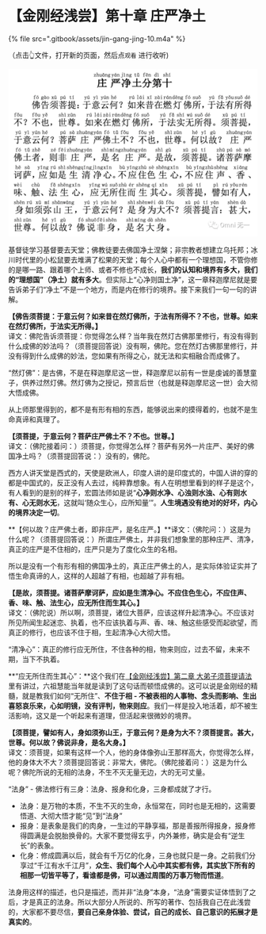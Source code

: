 # 【金刚经浅尝】第十章 庄严净土

{% file src=".gitbook/assets/jin-gang-jing-10.m4a" %}

（点击👆文件，打开新的页面，然后点`观看` 进行收听\)

![](.gitbook/assets/image%20%282%29.png)

基督徒学习基督要去天堂；佛教徒要去佛国净土涅槃；非宗教者想建立乌托邦；冰川时代里的小松鼠要去堆满了松果的天堂；每个人心中都有一个理想国，不管你修的是哪一路、跟着哪个上师、或者不修也不成长，**我们的认知和境界有多大，我们的“理想国”（净土）就有多大**。但实际上“心净则国土净”，这一章释迦摩尼就是要告诉弟子们“净土”不是一个地方，而是内在修行的境界。接下来我们一句一句的讲解。

**【佛告须菩提：于意云何？如来昔在然灯佛所，于法有所得不？不也，世尊。如来在然灯佛所，于法实无所得。】**  
译文：佛陀告诉须菩提：你觉得怎么样？当年我在然灯古佛那里修行，有没有得到什么成佛的妙法吗？（须菩提回答说）没有啊，佛陀。您在然灯古佛那里修行，并没有得到什么成佛的妙法，您如果有所得之心，就无法和实相融合而成佛了。

“然灯佛”：是古佛，不是在释迦摩尼这一世，释迦摩尼以前有一世是虔诚的善慧童子，供养过然灯佛。然灯佛为之授记，预言后世（也就是释迦摩尼这一世）会大彻大悟成佛。

从上师那里得到的，都不是有形有相的东西，能够说出来的摸得着的，也就不是生命真谛和真理了。

**【须菩提，于意云何？菩萨庄严佛土不？不也。世尊。】**  
译文：（佛陀接着问：）须菩提，你觉得怎么样？菩萨有另外一片庄严、美好的佛国净土吗？（须菩提回答说：）没有的，佛陀。

西方人讲天堂是西式的，天使是欧洲人，印度人讲的是印度式的，中国人讲的穿的都是中国式的，反正没有人去过，纯粹靠想象。有人在明想里看到的样子是这个，有人看到的是别的样子，宏圆法师如是说“**心净则水净、心浊则水浊、心有则水有、心无则水无**，这就叫‘随众生心，应所知量’”。**人生境遇没有绝对的好坏，内心的境界决定一切**。

**【何以故？庄严佛土者，即非庄严，是名庄严。】**译文：（佛陀问：）这是为什么呢？（须菩提回答说：）所谓庄严佛土，并非我们想象里的那种庄严、清净，真正的庄严是不住相的，庄严只是为了度化众生的名相。

所以是没有一个有形有相的佛国净土的，真正庄严佛土的人，是实际体验证实并了悟生命真谛的人，这样的人超越了有相，也超越了非有相。

**【是故，须菩提。诸菩萨摩诃萨，应如是生清净心。不应住色生心，不应住声、香、味、触、法生心，应无所住而生其心。】**  
译文：（佛陀说）所以啊，须菩提，诸位大菩萨，应该这样升起清净心。不应该对所见所闻生起迷恋、执着，也不应该执着与声、香、味、触这些感受而起欲望，而真正的修行，也应该不住于相，生起清净心大彻大悟。

“清净心”：真正的修行应无所住，不住各种的相，物来则应，过去不留，未来不期，当下不执着。

**“应无所住而生其心”：**这个我们在[【金刚经浅尝】第二章 大弟子须菩提请法](http://mp.weixin.qq.com/s?__biz=MzAxODcwMDg0Mg==&mid=2247484657&idx=1&sn=fb5b323797af9a31c60e739fecfefd94&chksm=9bd30bb4aca482a290876f170c9d289859394e356df823501c4d2e66e5a53f729d6fbee94458&scene=21#wechat_redirect)里有讲过，六祖慧能当年就是读到了这句话而顿悟成佛的。这可以说是金刚经的精髓，就是教我们如何“无所住”、**不住于相 - 不被表相的人事物、念头而影响、生出喜怒哀乐来，心如明镜，没有评判，物来则应**。我们一样是投入地活着，却不被生活影响，这又是一个听起来有道理，但活起来很微妙的境界。

**【须菩提，譬如有人，身如须弥山王，于意云何？是身为大不？须菩提言。甚大，世尊。何以故？佛说非身，是名大身。】**  
译文：须菩提，如果有这样一个人，他的身体像弥山王那样高大，你觉得怎么样，他的身体大不大？须菩提回答说：非常大，佛陀。（佛陀接着问：）这是为什么呢？佛陀所说的无相的法身，不生不灭无量无边，大的无可丈量。

“法身” - 佛法修行有三身：法身、报身和化身，三身都成就了才行。

* 法身：是万物的本质，不生不灭的生命，永恒常在，同时也是无相的，这需要悟道、大彻大悟才能“见”到“法身”
* 报身：是表象是我们的肉身，一生过的平静享福，那是善报所得报身，报身修得圆满是会脱胎换骨的。大家不要觉得玄乎，内外兼修，确实是会有“逆生长”的表象。
* 化身：修成圆满以后，就会有千万亿的化身，三身也就只是一身。之前我们分享过“千江有水千江月”，**众生、我们每个人心中其实都有佛，其实放下所有的相那一切皆平等了，看谁都是佛，可以通过周围的万事万物而悟道**。

法身用这样的描述，也只是描述，而并非“法身”本身，“法身”需要实证体悟到了之后，才是真正的法身。所以大部分人所说的、所写的著作、包括我自己在此浅尝的，大家都不要尽信，**要自己亲身体验、尝试，自己的成长、自己意识的拓展才是真实的**。

